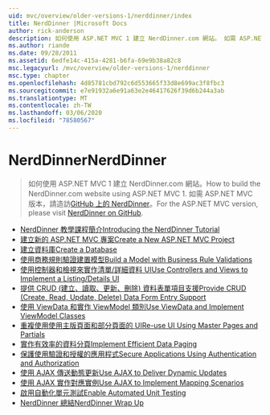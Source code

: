 ```yaml
---
uid: mvc/overview/older-versions-1/nerddinner/index
title: NerdDinner |Microsoft Docs
author: rick-anderson
description: 如何使用 ASP.NET MVC 1 建立 NerdDinner.com 網站。 如需 ASP.NET MVC 3 版本，請造訪 GitHub 上的 nerddinner。
ms.author: riande
ms.date: 09/28/2011
ms.assetid: 6edfe14c-415a-4281-b6fa-69e9b38a82c8
msc.legacyurl: /mvc/overview/older-versions-1/nerddinner
msc.type: chapter
ms.openlocfilehash: 4d85781cbd792c6d553665f33d8e699ac3f8fbc3
ms.sourcegitcommit: e7e91932a6e91a63e2e46417626f39d6b244a3ab
ms.translationtype: MT
ms.contentlocale: zh-TW
ms.lasthandoff: 03/06/2020
ms.locfileid: "78580567"
---
```

# <a name="nerddinner"></a><span data-ttu-id="160a2-104">NerdDinner</span><span class="sxs-lookup"><span data-stu-id="160a2-104">NerdDinner</span></span>

> <span data-ttu-id="160a2-105">如何使用 ASP.NET MVC 1 建立 NerdDinner.com 網站。</span><span class="sxs-lookup"><span data-stu-id="160a2-105">How to build the NerdDinner.com website using ASP.NET MVC 1.</span></span> <span data-ttu-id="160a2-106">如需 ASP.NET MVC 版本，請造訪[GitHub 上的 NerdDinner](https://github.com/AspNetMVPSamples/NerdDinner)。</span><span class="sxs-lookup"><span data-stu-id="160a2-106">For the ASP.NET MVC version, please visit [NerdDinner on GitHub](https://github.com/AspNetMVPSamples/NerdDinner).</span></span>

- [<span data-ttu-id="160a2-107">NerdDinner 教學課程簡介</span><span class="sxs-lookup"><span data-stu-id="160a2-107">Introducing the NerdDinner Tutorial</span></span>](introducing-the-nerddinner-tutorial.md)
- [<span data-ttu-id="160a2-108">建立新的 ASP.NET MVC 專案</span><span class="sxs-lookup"><span data-stu-id="160a2-108">Create a New ASP.NET MVC Project</span></span>](create-a-new-aspnet-mvc-project.md)
- [<span data-ttu-id="160a2-109">建立資料庫</span><span class="sxs-lookup"><span data-stu-id="160a2-109">Create a Database</span></span>](create-a-database.md)
- [<span data-ttu-id="160a2-110">使用商務規則驗證建置模型</span><span class="sxs-lookup"><span data-stu-id="160a2-110">Build a Model with Business Rule Validations</span></span>](build-a-model-with-business-rule-validations.md)
- [<span data-ttu-id="160a2-111">使用控制器和檢視來實作清單/詳細資料 UI</span><span class="sxs-lookup"><span data-stu-id="160a2-111">Use Controllers and Views to Implement a Listing/Details UI</span></span>](use-controllers-and-views-to-implement-a-listingdetails-ui.md)
- [<span data-ttu-id="160a2-112">提供 CRUD (建立、讀取、更新、刪除) 資料表單項目支援</span><span class="sxs-lookup"><span data-stu-id="160a2-112">Provide CRUD (Create, Read, Update, Delete) Data Form Entry Support</span></span>](provide-crud-create-read-update-delete-data-form-entry-support.md)
- [<span data-ttu-id="160a2-113">使用 ViewData 和實作 ViewModel 類別</span><span class="sxs-lookup"><span data-stu-id="160a2-113">Use ViewData and Implement ViewModel Classes</span></span>](use-viewdata-and-implement-viewmodel-classes.md)
- [<span data-ttu-id="160a2-114">重複使用使用主版頁面和部分頁面的 UI</span><span class="sxs-lookup"><span data-stu-id="160a2-114">Re-use UI Using Master Pages and Partials</span></span>](re-use-ui-using-master-pages-and-partials.md)
- [<span data-ttu-id="160a2-115">實作有效率的資料分頁</span><span class="sxs-lookup"><span data-stu-id="160a2-115">Implement Efficient Data Paging</span></span>](implement-efficient-data-paging.md)
- [<span data-ttu-id="160a2-116">保護使用驗證和授權的應用程式</span><span class="sxs-lookup"><span data-stu-id="160a2-116">Secure Applications Using Authentication and Authorization</span></span>](secure-applications-using-authentication-and-authorization.md)
- [<span data-ttu-id="160a2-117">使用 AJAX 傳送動態更新</span><span class="sxs-lookup"><span data-stu-id="160a2-117">Use AJAX to Deliver Dynamic Updates</span></span>](use-ajax-to-deliver-dynamic-updates.md)
- [<span data-ttu-id="160a2-118">使用 AJAX 實作對應實例</span><span class="sxs-lookup"><span data-stu-id="160a2-118">Use AJAX to Implement Mapping Scenarios</span></span>](use-ajax-to-implement-mapping-scenarios.md)
- [<span data-ttu-id="160a2-119">啟用自動化單元測試</span><span class="sxs-lookup"><span data-stu-id="160a2-119">Enable Automated Unit Testing</span></span>](enable-automated-unit-testing.md)
- [<span data-ttu-id="160a2-120">NerdDinner 總結</span><span class="sxs-lookup"><span data-stu-id="160a2-120">NerdDinner Wrap Up</span></span>](nerddinner-wrap-up.md)
